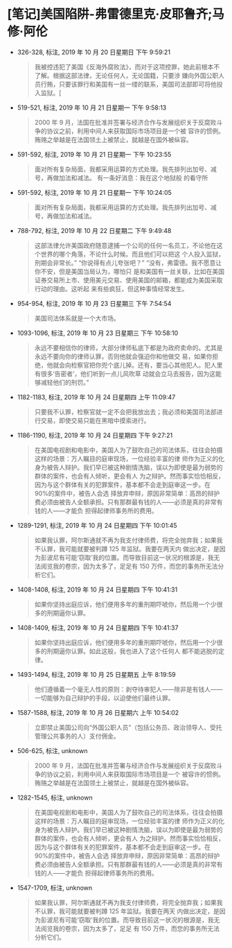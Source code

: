 # [笔记]美国陷阱-弗雷德里克·皮耶鲁齐;马修·阿伦


-   326-328, 标注, 2019 年 10 月 20 日星期日 下午 9:59:21

    > 我被控违犯了美国《反海外腐败法》，而对于这项控罪，她此前根本不了解。根据这部法律，无论任何人，无论国籍，只要涉
    > 嫌向外国公职人员行贿，只要该罪行和美国有一丝一缕的联系，美国司法部即可将他投入监狱。[

-   519-521, 标注, 2019 年 10 月 21 日星期一 下午 9:58:13

    > 2000 年 9 月，法国在批准并签署与经济合作与发展组织关于反腐败斗争的协议之前，利用中间人来获取国际市场项目是一个被
    > 容许的惯例。贿赂之举越是在法国领土上被禁止，就越是在国外被纵容。

-   591-592, 标注, 2019 年 10 月 21 日星期一 下午 10:23:55

    > 面对所有复杂局面，我都采用运算的方式处理。我先排列出加号、减号，再做加法和减法。 有一条好消息：我在这个地狱般
    > 的看守所

-   591-592, 标注, 2019 年 10 月 21 日星期一 下午 10:24:05

    > 面对所有复杂局面，我都采用运算的方式处理。我先排列出加号、减号，再做加法和减法。

-   788-792, 标注, 2019 年 10 月 22 日星期二 下午 9:49:48

    > 这部法律允许美国政府随意逮捕一个公司的任何一名员工，不论他在这个世界的哪个角落，不论什么时候。而且他们可以把这
    > 个人投入监狱，刑期会非常长。” “你说得有点儿夸张吧？” “没有，弗雷德。我不愿意让你不安，但是美国当局认为，哪怕只
    > 是和美国有一丝关联，比如在美国证券交易所上市、使用美元交易、使用美国的邮箱，都能成为美国采取行动的理由。这听起
    > 来有些疯狂，但这种事情经常发生。

-   954-954, 标注, 2019 年 10 月 23 日星期三 下午 7:54:54

    > 美国司法体系就是一个大市场。

-   1093-1096, 标注, 2019 年 10 月 23 日星期三 下午 10:58:10

    > 永远不要相信你的律师，大部分律师私底下都是为政府卖命的。尤其是永远不要向你的律师认罪，否则他就会强迫你和他做交
    > 易，如果你拒绝，他就会向检察官把你兜个底儿掉。还有，要当心其他犯人。犯人里有很多‘告密者’，他们听到一点儿风吹草
    > 动就会立马去报告，因为这能够减轻他们的刑罚。”

-   1182-1183, 标注, 2019 年 10 月 24 日星期四 上午 11:09:47

    > 只要我不认罪，检察官就一定不会把我放出去；我必须和美国司法部进行交易，即使交易只能在黑暗中摸索进行。

-   1186-1190, 标注, 2019 年 10 月 24 日星期四 下午 9:27:21

    > 在美国电视剧和电影中，美国人为了鼓吹自己的司法体系，往往会拍摄这样的场景：万人瞩目的庭审现场，一位经验丰富的律
    > 师作为正义的化身为被告人辩护。我们早已被这种剧情洗脑，误以为即使是最为弱势的群体的案件，也会有人倾听，更会有人
    > 为之辩护。然而事实恰恰相反，因为与这个群体有关的犯罪案件，基本都不会走到庭审这一步。在 90%的案件中，被告人会选
    > 择放弃申辩，原因非常简单：高昂的辩护费必须由被告人全额承担。只有那群最有钱的人——必须是真的非常有钱的人——才能负
    > 担得起律师事务所的费用。

-   1289-1291, 标注, 2019 年 10 月 24 日星期四 下午 10:01:45

    > 如果我认罪，阿尔斯通就不再为我支付律师费，将完全抛弃我；如果我不认罪，我可能就要被判蹲 125 年监狱。我要在两天内
    > 做出决定，是因为彭波尼有可能‘窃取’我的位置。而导致目前这一状况的根源是，我无法阅览我的卷宗，因为太多了，足足有
    > 150 万件，而您的事务所无法分析它们。

-   1408-1408, 标注, 2019 年 10 月 24 日星期四 下午 10:41:31

    > 如果你坚持出庭应诉，他们便用多年的重刑期吓唬你，然后用一个少很多的刑期逼你认罪。

-   1408-1409, 标注, 2019 年 10 月 24 日星期四 下午 10:41:37

    > 如果你坚持出庭应诉，他们便用多年的重刑期吓唬你，然后用一个少很多的刑期逼你认罪。如此这般，我也进入了这个任何人
    > 都不能逃脱的定律。

-   1493-1494, 标注, 2019 年 10 月 25 日星期五 上午 8:19:59

    > 他们遵循着一个毫无人性的原则：剥夺待审犯人——除非是有钱人——一切能够为自己辩护的手段，以迫使他们最终认罪。

-   1587-1588, 标注, 2019 年 10 月 26 日星期六 上午 10:54:02

    > 立即禁止美国公司向“外国公职人员”（包括公务员、政治领导人、受托管理公共事务的人）支付佣金。

-   506-625, 标注, unknown

    > 2000 年 9 月，法国在批准并签署与经济合作与发展组织关于反腐败斗争的协议之前，利用中间人来获取国际市场项目是一个
    > 被容许的惯例。贿赂之举越是在法国领土上被禁止，就越是在国外被纵容。

-   1282-1545, 标注, unknown

    > 在美国电视剧和电影中，美国人为了鼓吹自己的司法体系，往往会拍摄这样的场景：万人瞩目的庭审现场，一位经验丰富的律
    > 师作为正义的化身为被告人辩护。我们早已被这种剧情洗脑，误以为即使是最为弱势的群体的案件，也会有人倾听，更会有人
    > 为之辩护。然而事实恰恰相反，因为与这个群体有关的犯罪案件，基本都不会走到庭审这一步。在 90%的案件中，被告人会选
    > 择放弃申辩，原因非常简单：高昂的辩护费必须由被告人全额承担。只有那群最有钱的人——必须是真的非常有钱的人——才能负
    > 担得起律师事务所的费用。

-   1547-1709, 标注, unknown

    > 如果我认罪，阿尔斯通就不再为我支付律师费，将完全抛弃我；如果我不认罪，我可能就要被判蹲 125 年监狱。我要在两天
    > 内做出决定，是因为彭波尼有可能‘窃取’我的位置。而导致目前这一状况的根源是，我无法阅览我的卷宗，因为太多了，足足
    > 有 150 万件，而您的事务所无法分析它们。

